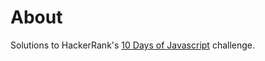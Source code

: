 # About
Solutions to HackerRank's [10 Days of Javascript](https://www.hackerrank.com/domains/tutorials/10-days-of-javascript/) challenge.